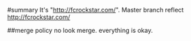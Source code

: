 #summary
It's "http://fcrockstar.com/".
Master branch reflect http://fcrockstar.com/

##merge policy
no look merge.
everything is okay.
